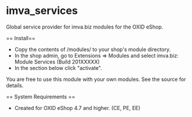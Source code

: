 imva_services
=============
Global service provider for imva.biz modules for the OXID eShop.

== Install==
*	Copy the contents of /modules/ to your shop's module directory.
*	In the shop admin, go to Extensions => Modules and select imva.biz: Module Services (Build 201XXXXX)
*	In the section below click "activate".

You are free to use this module with your own modules. See the source for details.


== System Requirements ==
*	Created for OXID eShop 4.7 and higher. (CE, PE, EE)